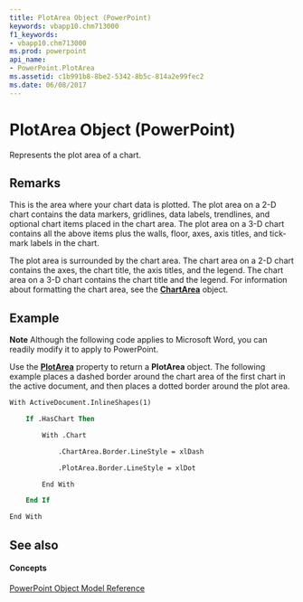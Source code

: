 ```yaml
---
title: PlotArea Object (PowerPoint)
keywords: vbapp10.chm713000
f1_keywords:
- vbapp10.chm713000
ms.prod: powerpoint
api_name:
- PowerPoint.PlotArea
ms.assetid: c1b991b8-8be2-5342-8b5c-814a2e99fec2
ms.date: 06/08/2017
---
```



# PlotArea Object (PowerPoint)

Represents the plot area of a chart.


## Remarks

 This is the area where your chart data is plotted. The plot area on a 2-D chart contains the data markers, gridlines, data labels, trendlines, and optional chart items placed in the chart area. The plot area on a 3-D chart contains all the above items plus the walls, floor, axes, axis titles, and tick-mark labels in the chart.

The plot area is surrounded by the chart area. The chart area on a 2-D chart contains the axes, the chart title, the axis titles, and the legend. The chart area on a 3-D chart contains the chart title and the legend. For information about formatting the chart area, see the  **[ChartArea](PowerPoint.ChartArea.md)** object.


## Example




 **Note**  Although the following code applies to Microsoft Word, you can readily modify it to apply to PowerPoint.

Use the  **[PlotArea](PowerPoint.Chart.PlotArea.md)** property to return a **PlotArea** object. The following example places a dashed border around the chart area of the first chart in the active document, and then places a dotted border around the plot area.




```vb
With ActiveDocument.InlineShapes(1)

    If .HasChart Then

        With .Chart

            .ChartArea.Border.LineStyle = xlDash

            .PlotArea.Border.LineStyle = xlDot

        End With

    End If

End With
```


## See also


#### Concepts


[PowerPoint Object Model Reference](object-model-powerpoint-vba-reference.md)

